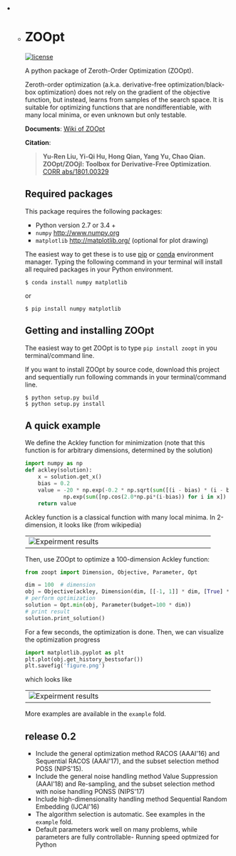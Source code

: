- - # ZOOpt

    [![license](https://img.shields.io/github/license/mashape/apistatus.svg?maxAge=2592000)](https://github.com/eyounx/ZOOpt/blob/master/LICENSE.txt)

    A python package of Zeroth-Order Optimization (ZOOpt). 

    Zeroth-order optimization (a.k.a. derivative-free optimization/black-box optimization) does not rely on the gradient of the objective function, but instead, learns from samples of the search space. It is suitable for optimizing functions that are nondifferentiable, with many local minima, or even unknown but only testable.

    **Documents**: [Wiki of ZOOpt](https://github.com/eyounx/ZOOpt/wiki)

    **Citation**: 

    > **Yu-Ren Liu, Yi-Qi Hu, Hong Qian, Yang Yu, Chao Qian. ZOOpt/ZOOjl: Toolbox for Derivative-Free Optimization**. [CORR abs/1801.00329](https://arxiv.org/abs/1801.00329)

    ## Required packages

    This package requires the following packages:

    - Python version 2.7 or 3.4 +
    - `numpy` http://www.numpy.org
    - `matplotlib`  http://matplotlib.org/ (optional for plot drawing)

    The easiest way to get these is to use [pip](https://pypi.python.org/pypi/pip) or [conda](https://www.anaconda.com/what-is-anaconda/) environment manager. Typing the following command in your terminal will install all required packages in your Python environment.

    ```
    $ conda install numpy matplotlib
    ```

    or 

    ```
    $ pip install numpy matplotlib
    ```

    ## Getting and installing ZOOpt

    The easiest way to get ZOOpt is to type `pip install zoopt` in you terminal/command line.

    If you want to install ZOOpt by source code, download this project and sequentially run following commands in your terminal/command line.

    ```
    $ python setup.py build
    $ python setup.py install
    ```

    ## A quick example

    We define the Ackley function for minimization (note that this function is for arbitrary dimensions, determined by the solution)

    ```python
    import numpy as np
    def ackley(solution):
        x = solution.get_x()
        bias = 0.2
        value = -20 * np.exp(-0.2 * np.sqrt(sum([(i - bias) * (i - bias) for i in x]) / len(x))) - \
                np.exp(sum([np.cos(2.0*np.pi*(i-bias)) for i in x]) / len(x)) + 20.0 + np.e
        return value
    ```

    Ackley function is a classical function with many local minima. In 2-dimension, it looks like (from wikipedia)

    <table border=0><tr><td width="400px"><img src="https://upload.wikimedia.org/wikipedia/commons/thumb/9/98/Ackley%27s_function.pdf/page1-400px-Ackley%27s_function.pdf.jpg" alt="Expeirment results"/></td></tr></table>

     Then, use ZOOpt to optimize a 100-dimension Ackley function:

    ```python
    from zoopt import Dimension, Objective, Parameter, Opt

    dim = 100  # dimension
    obj = Objective(ackley, Dimension(dim, [[-1, 1]] * dim, [True] * dim))
    # perform optimization
    solution = Opt.min(obj, Parameter(budget=100 * dim))
    # print result
    solution.print_solution()
    ```

    For a few seconds, the optimization is done. Then, we can visualize the optimization progress

    ```python
    import matplotlib.pyplot as plt
    plt.plot(obj.get_history_bestsofar())
    plt.savefig('figure.png')
    ```

    which looks like

    <table border=0><tr><td width="400px"><img src="https://github.com/eyounx/ZOOpt/blob/dev/img/quick_start.png?raw=true" alt="Expeirment results"/></td></tr></table>

    More examples are available in the `example` fold.

    ## release 0.2

    - Include the general optimization method RACOS (AAAI'16) and Sequential RACOS (AAAI'17), and the subset selection method POSS (NIPS'15).
    - Include the general noise handling method Value Suppression (AAAI'18) and Re-sampling, and the subset selection method with noise handling PONSS (NIPS'17)
    - Include high-dimensionality handling method Sequential Random Embedding (IJCAI'16)
    - The algorithm selection is automatic. See examples in the `example` fold.
    - Default parameters work well on many problems, while parameters are fully controllable- Running speed optmized for Python
